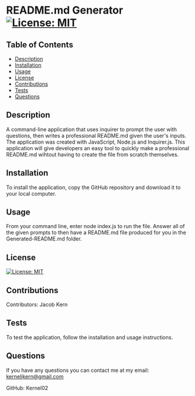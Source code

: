 
  # README.md Generator [![License: MIT](https://img.shields.io/badge/License-MIT-yellow.svg)](https://opensource.org/licenses/MIT)

  ## Table of Contents
   - [Description](#description)
   - [Installation](#installation)
   - [Usage](#usage)
   - [License](#license)
   - [Contributions](#contributions)
   - [Tests](#tests)
   - [Questions](#questions)
    
  ## Description
   A command-line application that uses inquirer to prompt the user with questions, then writes a professional README.md given the user's inputs. The application was created with JavaScript, Node.js and Inquirer.js. This application will give developers an easy tool to quickly make a professional README.md wihtout having to create the file from scratch themselves.
    
  ## Installation
   To install the application, copy the GitHub repository and download it to your local computer.
    
  ## Usage
   From your command line, enter node index.js to run the file. Answer all of the given prompts to then have a README.md file produced for you in the Generated-README.md folder.
    
  ## License
   [![License: MIT](https://img.shields.io/badge/License-MIT-yellow.svg)](https://opensource.org/licenses/MIT)
    
  ## Contributions
   Contributors: Jacob Kern
    
  ## Tests
   To test the application, follow the installation and usage instructions.
   
  ## Questions
   If you have any questions you can contact me at my email: kerneljkern@gmail.com
   
   GitHub: Kernel02